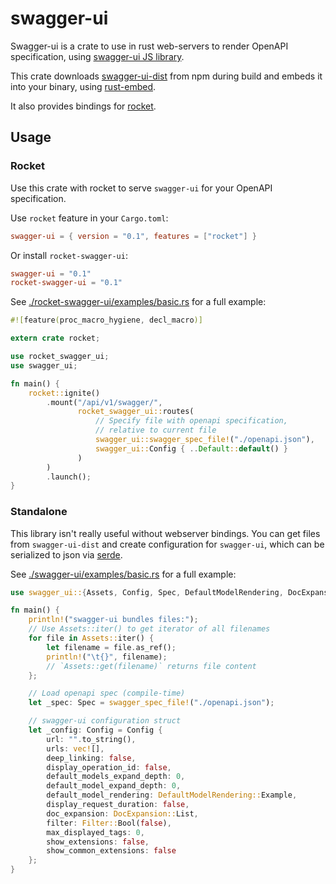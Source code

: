 # swagger-ui

Swagger-ui is a crate to use in rust web-servers to render
OpenAPI specification, using [swagger-ui JS library](https://www.npmjs.com/package/swagger-ui).

This crate downloads [swagger-ui-dist](https://www.npmjs.com/package/swagger-ui-dist) from npm 
during build and 
embeds it into your binary, using [rust-embed](https://crates.io/crates/rust-embed).

It also provides bindings for [rocket](https://rocket.rs).

## Usage

### Rocket

Use this crate with rocket to serve `swagger-ui` for your OpenAPI specification.

Use `rocket` feature in your `Cargo.toml`:
```toml
swagger-ui = { version = "0.1", features = ["rocket"] }
```

Or install `rocket-swagger-ui`:
```toml
swagger-ui = "0.1"
rocket-swagger-ui = "0.1"
```

See [./rocket-swagger-ui/examples/basic.rs](./rocket-swagger-ui/examples/basic.rs)
for a full example:

```rust
#![feature(proc_macro_hygiene, decl_macro)]

extern crate rocket;

use rocket_swagger_ui;
use swagger_ui;

fn main() {
    rocket::ignite()
        .mount("/api/v1/swagger/",
               rocket_swagger_ui::routes(
                   // Specify file with openapi specification,
                   // relative to current file
                   swagger_ui::swagger_spec_file!("./openapi.json"),
                   swagger_ui::Config { ..Default::default() }
               )
        )
        .launch();
}
```

### Standalone

This library isn't really useful without webserver bindings.
You can get files from `swagger-ui-dist` and create configuration 
for `swagger-ui`, which can be serialized to json via [serde](https://docs.rs/serde/).

See [./swagger-ui/examples/basic.rs](./swagger-ui/examples/basic.rs)
for a full example:

```rust
use swagger_ui::{Assets, Config, Spec, DefaultModelRendering, DocExpansion, Filter, swagger_spec_file};

fn main() {
    println!("swagger-ui bundles files:");
    // Use Assets::iter() to get iterator of all filenames
    for file in Assets::iter() {
        let filename = file.as_ref();
        println!("\t{}", filename);
        // `Assets::get(filename)` returns file content
    };

    // Load openapi spec (compile-time)
    let _spec: Spec = swagger_spec_file!("./openapi.json");

    // swagger-ui configuration struct
    let _config: Config = Config {
        url: "".to_string(),
        urls: vec![],
        deep_linking: false,
        display_operation_id: false,
        default_models_expand_depth: 0,
        default_model_expand_depth: 0,
        default_model_rendering: DefaultModelRendering::Example,
        display_request_duration: false,
        doc_expansion: DocExpansion::List,
        filter: Filter::Bool(false),
        max_displayed_tags: 0,
        show_extensions: false,
        show_common_extensions: false
    };
}
```